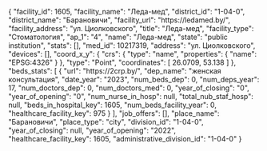 {
    "facility_id": 1605,
    "facility_name": "Леда-мед",
    "district_id": "1-04-0",
    "district_name": "Барановичи",
    "facility_url": "https:\/\/ledamed.by\/",
    "facility_address": "ул. Циолковского",
    "title": "Леда-мед",
    "facility_type": "Стоматология",
    "ap_1": "4",
    "name": "Леда-мед",
    "state": "public institution",
    "stats": [],
    "med_id": 10217319,
    "address": "ул. Циолковского",
    "devices": [],
    "coord_x_y": {
        "crs": {
            "type": "name",
            "properties": {
                "name": "EPSG:4326"
            }
        },
        "type": "Point",
        "coordinates": [
            26.0709,
            53.138
        ]
    },
    "beds_stats": [
        {
            "url": "https:\/\/2crp.by\/",
            "dep_name": "женская консультация",
            "date_year": "2023",
            "num_beds_dep": 0,
            "num_deps_year": 17,
            "num_doctors_dep": 0,
            "num_doctors_med": 0,
            "year_of_closing": "0",
            "year_of_opening": "0",
            "num_nurse_in_hosp": null,
            "total_nub_staf_hosp": null,
            "beds_in_hospital_key": 1605,
            "num_beds_facility_year": 0,
            "healthcare_facility_key": 975
        }
    ],
    "job_offers": [],
    "place_name": "Барановичи",
    "place_type": "city",
    "division_id": "1-04-0",
    "year_of_closing": null,
    "year_of_opening": "2022",
    "healthcare_facility_key": 1605,
    "administrative_division_id": "1-04-0"
}